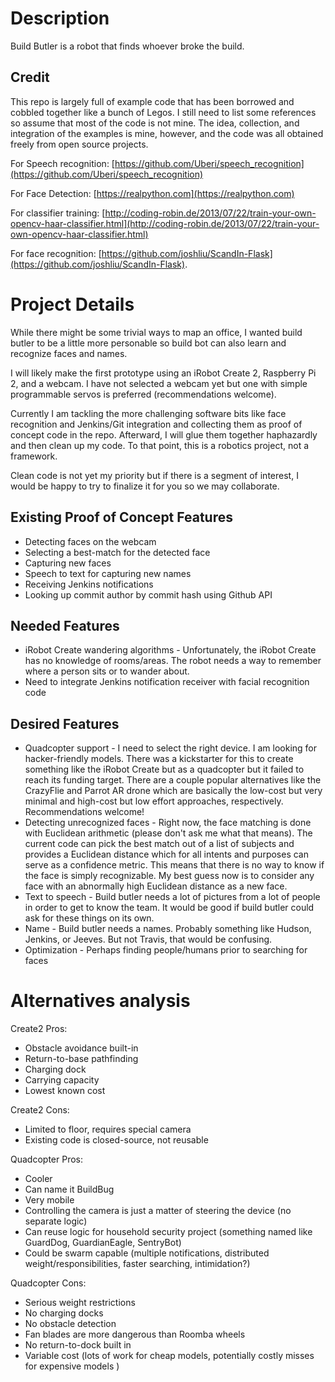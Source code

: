 Description
===========
Build Butler is a robot that finds whoever broke the build. 

Credit
----------
This repo is largely full of example code that has been borrowed and cobbled together like a bunch of Legos. I still need to list some references so assume that most of the code is not mine. The idea, collection, and integration of the examples is mine, however, and the code was all obtained freely from open source projects.

For Speech recognition: [https://github.com/Uberi/speech_recognition](https://github.com/Uberi/speech_recognition)  

For Face Detection: [https://realpython.com](https://realpython.com)

For classifier training: [http://coding-robin.de/2013/07/22/train-your-own-opencv-haar-classifier.html](http://coding-robin.de/2013/07/22/train-your-own-opencv-haar-classifier.html)

For face recognition: [https://github.com/joshliu/ScandIn-Flask](https://github.com/joshliu/ScandIn-Flask). 

Project Details
===============

While there might be some trivial ways to map an office, I wanted build butler to be a little more personable so build bot can also learn and recognize faces and names. 

I will likely make the first prototype using an iRobot Create 2, Raspberry Pi 2, and a webcam. I have not selected a webcam yet but one with simple programmable servos is preferred (recommendations welcome). 

Currently I am tackling the more challenging software bits like face recognition and Jenkins/Git integration and collecting them as proof of concept code in the repo. Afterward, I will glue them together haphazardly and then clean up my code. To that point, this is a robotics project, not a framework. 

Clean code is not yet my priority but if there is a segment of interest, I would be happy to try to finalize it for you so we may collaborate.

Existing Proof of Concept Features
--------------------------
* Detecting faces on the webcam
* Selecting a best-match for the detected face
* Capturing new faces
* Speech to text for capturing new names
* Receiving Jenkins notifications
* Looking up commit author by commit hash using Github API

Needed Features
---------------
* iRobot Create wandering algorithms - Unfortunately, the iRobot Create has no knowledge of rooms/areas. The robot needs a way to remember where a person sits or to wander about.
* Need to integrate Jenkins notification receiver with facial recognition code

Desired Features
----------------
* Quadcopter support - I need to select the right device. I am looking for hacker-friendly models. There was a kickstarter for this to create something like the iRobot Create but as a quadcopter but it failed to reach its funding target. There are a couple popular alternatives like the CrazyFlie and Parrot AR drone which are basically the low-cost but very minimal and high-cost but low effort approaches, respectively. Recommendations welcome!
* Detecting unrecognized faces - Right now, the face matching is done with Euclidean arithmetic (please don't ask me what that means). The current code can pick the best match out of a list of subjects and provides a Euclidean distance which for all intents and purposes can serve as a confidence metric. This means that there is no way to know if the face is simply recognizable. My best guess now is to consider any face with an abnormally high Euclidean distance as a new face.
* Text to speech - Build butler needs a lot of pictures from a lot of people in order to get to know the team. It would be good if build butler could ask for these things on its own.
* Name - Build butler needs a names. Probably something like Hudson, Jenkins, or Jeeves. But not Travis, that would be confusing.
* Optimization - Perhaps finding people/humans prior to searching for faces

Alternatives analysis
=====================

Create2 Pros:
* Obstacle avoidance built-in
* Return-to-base pathfinding
* Charging dock
* Carrying capacity
* Lowest known cost

Create2 Cons:
* Limited to floor, requires special camera
* Existing code is closed-source, not reusable

Quadcopter Pros:
* Cooler
* Can name it BuildBug
* Very mobile
* Controlling the camera is just a matter of steering the device (no separate logic)
* Can reuse logic for household security project (something named like GuardDog, GuardianEagle, SentryBot)
* Could be swarm capable (multiple notifications, distributed weight/responsibilities, faster searching, intimidation?)

Quadcopter Cons:
* Serious weight restrictions
* No charging docks
* No obstacle detection
* Fan blades are more dangerous than Roomba wheels
* No return-to-dock built in
* Variable cost (lots of work for cheap models, potentially costly misses for expensive models )